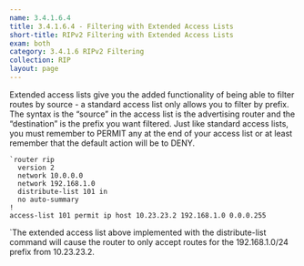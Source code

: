 ```yaml
---
name: 3.4.1.6.4
title: 3.4.1.6.4 - Filtering with Extended Access Lists
short-title: RIPv2 Filtering with Extended Access Lists
exam: both
category: 3.4.1.6 RIPv2 Filtering
collection: RIP
layout: page
---
```

Extended access lists give you the added functionality of being able to filter routes by source - a standard access list only allows you to filter by prefix. The syntax is the “source” in the access list is the advertising router and the “destination” is the prefix you want filtered. Just like standard access lists, you must remember to PERMIT any at the end of your access list or at least remember that the default action will be to DENY.
```
`router rip
  version 2
  network 10.0.0.0
  network 192.168.1.0
  distribute-list 101 in
  no auto-summary
!
access-list 101 permit ip host 10.23.23.2 192.168.1.0 0.0.0.255
```
\`The extended access list above implemented with the distribute-list command will cause the router to only accept routes for the 192.168.1.0/24 prefix from 10.23.23.2.